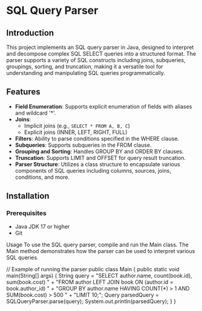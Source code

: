 
# SQL Query Parser

## Introduction
This project implements an SQL query parser in Java, designed to interpret and decompose complex SQL SELECT queries into a structured format. The parser supports a variety of SQL constructs including joins, subqueries, groupings, sorting, and truncation, making it a versatile tool for understanding and manipulating SQL queries programmatically.

## Features
- **Field Enumeration**: Supports explicit enumeration of fields with aliases and wildcard '*'.
- **Joins**:
    - Implicit joins (e.g., `SELECT * FROM A, B, C`)
    - Explicit joins (INNER, LEFT, RIGHT, FULL)
- **Filters**: Ability to parse conditions specified in the WHERE clause.
- **Subqueries**: Supports subqueries in the FROM clause.
- **Grouping and Sorting**: Handles GROUP BY and ORDER BY clauses.
- **Truncation**: Supports LIMIT and OFFSET for query result truncation.
- **Parser Structure**: Utilizes a class structure to encapsulate various components of SQL queries including columns, sources, joins, conditions, and more.

## Installation

### Prerequisites
- Java JDK 17 or higher
- Git

Usage
To use the SQL query parser, compile and run the Main class. The Main method demonstrates how the parser can be used to interpret various SQL queries.

// Example of running the parser
public class Main {
public static void main(String[] args) {
String query = "SELECT author.name, count(book.id), sum(book.cost) " +
"FROM author LEFT JOIN book ON (author.id = book.author_id) " +
"GROUP BY author.name HAVING COUNT(*) > 1 AND SUM(book.cost) > 500 " +
"LIMIT 10;";
Query parsedQuery = SQLQueryParser.parse(query);
System.out.println(parsedQuery);
}
}

